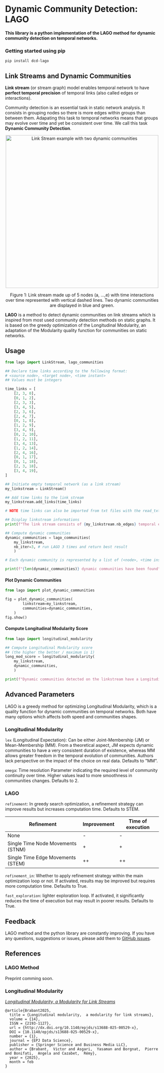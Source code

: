 # Dynamic Community Detection: LAGO

**This library is a python implementation of the LAGO method for dynamic community detection on temporal networks.**

### Getting started using pip

```
pip install dcd-lago
```


## Link Streams and Dynamic Communities

**Link stream** (or stream graph) model enables temporal network to have **perfect temporal precision** of temporal links (also called edges or interactions).

Community detection is an essential task in static network analysis. It consists in grouping nodes so there is more edges within groups than between them.
Adapating this task to temporal networks means that groups may evolve over time and yet be consistent over time. 
We call this task **Dynamic Community Detection**.


<div style="text-align: center;">
<img src="img/dcd_example.png" alt="Link Stream example with two dynamic communities" display:block; margin:auto;  width="500" /> 

Figure 1: Link stream made up of 5 nodes (a, ...,e) with time interactions over time represented with vertical dashed lines. Two dynamic communities are displayed in blue and green.

</div>

**LAGO** is a method to detect dynamic communities on link streams which is inspired from most used community detection methods on static graphs. It is based on the greedy optimization of the Longitudinal Modularity, an adaptation of the Modularity quality function for communities on static networks.

## Usage 


```python
from lago import LinkStream, lago_communities
```

```python
## Declare time links according to the following format:
# <source node>, <target node>, <time instant>
## Values must be integers

time_links = [
    [2, 3, 0],
    [0, 1, 2],
    [2, 3, 3],
    [3, 4, 5],
    [2, 3, 6],
    [2, 4, 7],
    [0, 1, 8],
    [1, 2, 9],
    [3, 4, 9],
    [0, 2, 10],
    [1, 2, 11],
    [3, 4, 13],
    [1, 2, 14],
    [2, 4, 16],
    [0, 1, 17],
    [0, 1, 18],
    [2, 3, 18],
    [3, 4, 19],
]
```

```python
## Initiate empty temporal network (as a link stream)
my_linkstream = LinkStream()

## Add time links to the link stream
my_linkstream.add_links(time_links)

# NOTE time links can also be imported from txt files with the read_txt() method

## Display linkstream informations
print(f"The link stream consists of {my_linkstream.nb_edges} temporal edges (or time links) accross {my_linkstream.nb_nodes} nodes and {my_linkstream.network_duration} time steps, of which only {my_linkstream.nb_timesteps} contain activity.")
```

```python
## Compute dynamic communities
dynamic_communities = lago_communities(
    my_linkstream,
    nb_iter=3, # run LAGO 3 times and return best result
    )

# Each dynamic community is represented by a list of (<node>, <time instant>)

print(f"{len(dynamic_communities)} dynamic communities have been found")
```

#### Plot Dynamic Communities
```python
from lago import plot_dynamic_communities

fig = plot_dynamic_communities(
        linkstream=my_linkstream,
        communities=dynamic_communities,
    )
fig.show()
```

#### Compute Longitudinal Modularity Score
```python
from lago import longitudinal_modularity

## Compute Longitudinal Modularity score
## (the higher the better / maximum is 1)
long_mod_score = longitudinal_modularity(
    my_linkstream, 
    dynamic_communities,
    )

print(f"Dynamic communities detected on the linkstream have a Longitudinal Modularity score of {long_mod_score} ")
```

## Advanced Parameters

LAGO is a greedy method for optimizing Longitudinal Modularity, which is a quality function for dynamic communities on temporal networks. Both have many options which affects both speed and communities shapes.

### Longitudinal Modularity

 `lex` (Longitudinal Expectation):
Can be either Joint-Membership (JM) or Mean-Membership (MM). From a theoretical aspect, JM expects dynamic communities to have a very consistent duration of existence, whereas MM allows greater freedom in the temporal evolution of communities. Authors lack perspective on the impact of the choice on real data. Defaults to "MM".

 `omega`: Time resolution Parameter indicating the required level of community continuity over time. Higher values lead to more smoothness in communities changes. Defaults to 2.

### LAGO

`refinement`: In greedy search optimization, a refinement strategy can improve results but increases computation time. Defaults to STEM.

| Refinement      | Improvement | Time of execution| 
| ----------- | ----------- | --------- |
| None      |      -  | - |
| Single Time Node Movements (STNM)   | +        | +|
| Single Time Edge Movements (STEM)   | ++        | ++ |

`refinement_in`: Whether to apply refinement strategy within the main optimization loop or not. If activated, results may be improved but requires more computation time. Defaults to True.

`fast_exploration`: lighter exploration loop. If activated, it significantly reduces the time of execution but may result in poorer results. Defaults to True.



## Feedback

LAGO method and the python library are constantly improving. If you have any questions, suggestions or issues, please add them to [GitHub issues](https://github.com/fondationsahar/dynamic_community_detection/issues).

## References

### LAGO Method
Preprint comming soon.


### Longitudinal Modularity

[*Longitudinal Modularity, a Modularity for Link Streams*](https://rdcu.be/eC5fA)
```
@article{Brabant2025,
  title = {Longitudinal modularity,  a modularity for link streams},
  volume = {14},
  ISSN = {2193-1127},
  url = {http://dx.doi.org/10.1140/epjds/s13688-025-00529-x},
  DOI = {10.1140/epjds/s13688-025-00529-x},
  number = {1},
  journal = {EPJ Data Science},
  publisher = {Springer Science and Business Media LLC},
  author = {Brabant,  Victor and Asgari,  Yasaman and Borgnat,  Pierre and Bonifati,  Angela and Cazabet,  Rémy},
  year = {2025},
  month = feb 
}
```